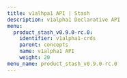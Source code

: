 ```yaml
---
title: v1alhpa1 API | Stash
description: v1alpha1 Declarative API
menu:
  product_stash_v0.9.0-rc.0:
    identifier: v1alpha1-crds
    parent: concepts
    name: v1alpha1 API
    weight: 20
menu_name: product_stash_v0.9.0-rc.0
---
```

